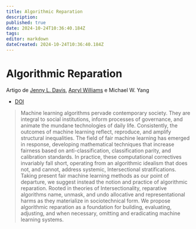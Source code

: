 ```yaml
---
title: Algorithmic Reparation
description: 
published: true
date: 2024-10-24T10:36:40.184Z
tags: 
editor: markdown
dateCreated: 2024-10-24T10:36:40.184Z
---
```


# Algorithmic Reparation

Artigo de [Jenny L. Davis](https://orcid.org/0000-0003-0952-5842), [Apryl Williams](https://orcid.org/0000-0003-4896-9366) e Michael W. Yang

- [DOI](https://doi.org/10.1177/20539517211044808)

> Machine learning algorithms pervade contemporary society. They are integral to social institutions, inform processes of governance, and animate the mundane technologies of daily life. Consistently, the outcomes of machine learning reflect, reproduce, and amplify structural inequalities. The field of fair machine learning has emerged in response, developing mathematical techniques that increase fairness based on anti-classification, classification parity, and calibration standards. In practice, these computational correctives invariably fall short, operating from an algorithmic idealism that does not, and cannot, address systemic, Intersectional stratifications. Taking present fair machine learning methods as our point of departure, we suggest instead the notion and practice of algorithmic reparation. Rooted in theories of Intersectionality, reparative algorithms name, unmask, and undo allocative and representational harms as they materialize in sociotechnical form. We propose algorithmic reparation as a foundation for building, evaluating, adjusting, and when necessary, omitting and eradicating machine learning systems.

